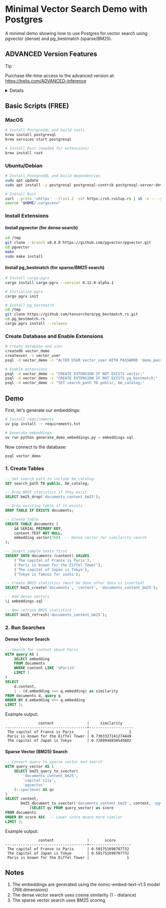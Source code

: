 # Minimal Vector Search Demo with Postgres

A minimal demo showing how to use Postgres for vector search using pgvector (dense) and pg_bestmatch (sparse/BM25).

## ADVANCED Version Features

> [!TIP]
> Purchase life-time access to the advanced version at: https://trelis.com/ADVANCED-inference

<details>

- **Document Processing**
  - Handles PDF, DOCX, TXT, and MD files automatically
  - Preserves metadata (page numbers, line numbers, sections)
  - Smart text chunking by page, paragraphs, lines and/or characters
  - Two-stage text normalization (cleaning + lemmatization)

- **Vector Search Capabilities**
  - Dense vector search using HNSW indexing for semantic similarity
  - Sparse vector search using BM25 for keyword matching
  - Configurable top-k retrieval

- **Database Optimizations**
  - Asynchronous database operations with connection pooling
  - Efficient vector indexing using pgvector
  - BM25 statistics tracking for improved text search
  - Batch processing support for document uploads

- **Development Features**
  - Complete test suite for embeddings, chunking, and search
  - Database migration management with Alembic
  - Verification scripts for setup and configuration
  - Command-line tools for testing and maintenance

- **Performance Features**
  - Pre-initialized NLTK models to reduce latency
  - Optimized chunk size for LLM context windows
  - Direct SQL queries for vector operations

- **Command Line Search Interface**
  - Conduct dense or sparse searches from the command line
</details>

## Basic Scripts (FREE)

### MacOS
```bash
# Install PostgreSQL and build tools
brew install postgresql
brew services start postgresql

# Install Rust (needed for extensions)
brew install rust
```

### Ubuntu/Debian
```bash
# Install PostgreSQL and build dependencies
sudo apt update
sudo apt install -y postgresql postgresql-contrib postgresql-server-dev-all build-essential

# Install Rust
curl --proto '=https' --tlsv1.2 -sSf https://sh.rustup.rs | sh -s -- -y
source "$HOME/.cargo/env"
```

### Install Extensions

#### Install pgvector (for dense search)
```bash
cd /tmp
git clone --branch v0.8.0 https://github.com/pgvector/pgvector.git
cd pgvector
make
sudo make install
```

#### Install pg_bestmatch (for sparse/BM25 search)
```bash
# Install cargo-pgrx
cargo install cargo-pgrx --version 0.12.0-alpha.1

# Initialize pgrx
cargo pgrx init

# Install pg_bestmatch
cd /tmp
git clone https://github.com/tensorchord/pg_bestmatch.rs.git
cd pg_bestmatch.rs
cargo pgrx install --release
```

### Create Database and Enable Extensions

```bash
# Create database and user
createdb vector_demo
createuser -s vector_user
psql -d vector_demo -c "ALTER USER vector_user WITH PASSWORD 'demo_password';"

# Enable extensions
psql -d vector_demo -c "CREATE EXTENSION IF NOT EXISTS vector;"
psql -d vector_demo -c "CREATE EXTENSION IF NOT EXISTS pg_bestmatch;"
psql -d vector_demo -c "SET search_path TO public, bm_catalog;"
```

## Demo

First, let's generate our embeddings:

```bash
# Install requirements
uv pip install -r requirements.txt

# Generate embeddings
uv run python generate_demo_embeddings.py > embeddings.sql
```

Now connect to the database:
```bash
psql vector_demo
```

### 1. Create Tables

```sql
-- Set search path to include bm_catalog
SET search_path TO public, bm_catalog;

-- Drop BM25 statistics if they exist
SELECT bm25_drop('documents_content_bm25');

-- Drop existing table if it exists
DROP TABLE IF EXISTS documents;

-- Create table
CREATE TABLE documents (
    id SERIAL PRIMARY KEY,
    content TEXT NOT NULL,
    embedding vector(768)  -- Dense vector for similarity search
);

-- Insert sample texts first
INSERT INTO documents (content) VALUES 
    ('The capital of France is Paris'),
    ('Paris is known for the Eiffel Tower'),
    ('The capital of Japan is Tokyo'),
    ('Tokyo is famous for sushi');

-- Create BM25 statistics (must be done after data is inserted)
SELECT bm25_create('documents', 'content', 'documents_content_bm25');

-- Add dense vectors
\i embeddings.sql

-- Now refresh BM25 statistics
SELECT bm25_refresh('documents_content_bm25');
```

### 2. Run Searches

#### Dense Vector Search
```sql
-- Search for content about Paris
WITH query AS (
    SELECT embedding 
    FROM documents 
    WHERE content LIKE '%Paris%' 
    LIMIT 1
)
SELECT 
    d.content,
    1 - (d.embedding <=> q.embedding) as similarity
FROM documents d, query q
ORDER BY d.embedding <=> q.embedding
LIMIT 3;
```

Example output:
```
               content               |     similarity     
-------------------------------------+--------------------
 The capital of France is Paris      |                  1
 Paris is known for the Eiffel Tower | 0.7303327241274449
 The capital of Japan is Tokyo       | 0.7289948838545682
```

#### Sparse Vector (BM25) Search
```sql
-- Convert query to sparse vector and search
WITH query_vector AS (
    SELECT bm25_query_to_svector(
        'documents_content_bm25',
        'capital city',
        'pgvector'
    )::sparsevec AS qv
)
SELECT content,
       bm25_document_to_svector('documents_content_bm25', content, 'pgvector')::sparsevec <=> 
           (SELECT qv FROM query_vector) as score
FROM documents
ORDER BY score ASC  -- Lower score means more similar
LIMIT 3;
```

Example output:
```
               content               |       score       
-------------------------------------+-------------------
 The capital of France is Paris      | 0.591751698707732
 The capital of Japan is Tokyo       | 0.591751698707732
 Paris is known for the Eiffel Tower |                 1
```

## Notes

1. The embeddings are generated using the nomic-embed-text-v1.5 model (768 dimensions)
2. The dense vector search uses cosine similarity (1 - distance)
3. The sparse vector search uses BM25 scoring


